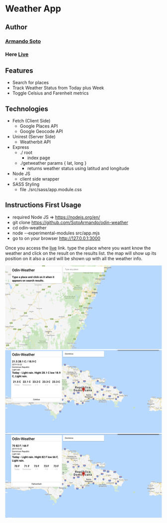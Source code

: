 # Weather App
## Author 
### [Armando Soto](https://github.com/SotoArmando)
### Here [Live](https://sotoarmandoweather.herokuapp.com/)


## Features
  - Search for places
  - Track Weather Status from Today plus Week
  - Toggle Celsius and Farenheit metrics
  
## Technologies
  - Fetch (Client Side)
    - Google Places API
    - Google Geocode API
  - Unirest (Server Side)
    - Weatherbit API
  - Express
    - ./ root
        - index page
    - ./getweather params { lat, long } 
        - returns weather status using latitud and longitude
  - Node JS
     - client side wrapper
  - SASS Styling 
    - file ./src/sass/app.module.css
  
## Instructions First Usage

  - required Node JS =>  https://nodejs.org/en/
  - git clone https://github.com/SotoArmando/odin-weather
  - cd odin-weather
  - node --experimental-modules src/app.mjs
  - go to on your browser http://127.0.0.1:3000

Once you access the [live](heroku.com) link. type the place where you want know the weather and click on the result on the results list. the map will show up its position on it also a card will be shown up with all the weather info.

![Alt text](doc/png1.png?raw=true "Screenshot 1")
![Alt text](doc/png2.png?raw=true "Screenshot 2")
![Alt text](doc/png3.png?raw=true "Screenshot 3")

